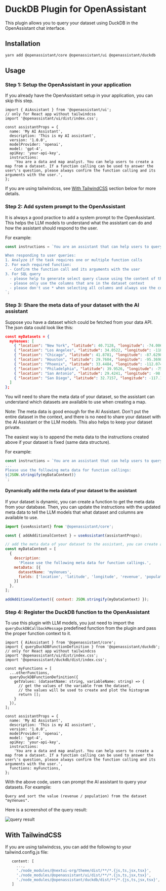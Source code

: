 # DuckDB Plugin for OpenAssistant

This plugin allows you to query your dataset using DuckDB in the OpenAssistant chat interface.

## Installation

```bash
yarn add @openassistant/core @openassistant/ui @openassistant/duckdb
```

## Usage

### Step 1: Setup the OpenAssistant in your application

If you already have the OpenAssistant setup in your application, you can skip this step.

```tsx
import { AiAssistant } from '@openassistant/ui';
// only for React app without tailwindcss
import '@openassistant/ui/dist/index.css';

const assistantProps = {
  name: 'My AI Assistant',
  description: 'This is my AI assistant',
  version: '1.0.0',
  modelProvider: 'openai',
  model: 'gpt-4',
  apiKey: 'your-api-key',
  instructions:
    'You are a data and map analyst. You can help users to create a map from a dataset. If a function calling can be used to answer the user\'s question, please always confirm the function calling and its arguments with the user.',
};
```

If you are using tailwindcss, see [With TailwindCSS](#with-tailwindcss) section below for more details.

### Step 2: Add system prompt to the OpenAssistant

It is always a good practice to add a system prompt to the OpenAssistant. This helps the LLM models to understand what the assistant can do and how the assistant should respond to the user.

For example:

```js
const instructions = `You are an assistant that can help users to query their dataset using SQL and DuckDB.

When responding to user queries:
1. Analyze if the task requires one or multiple function calls
2. For each required function:
  - Confirm the function call and its arguments with the user
3. For SQL query
  - please help to generate select query clause using the content of the dataset:
  - please only use the columns that are in the dataset context
  - please don't use * when selecting all columns and always use the column names explicitly
`;
```

### Step 3: Share the meta data of your dataset with the AI assistant

Suppose you have a dataset which could be fetched from your data API. The json data could look like this:

```json
const myDatasets = {
  myVenues: [
    { "location": "New York", "latitude": 40.7128, "longitude": -74.0060, "revenue": 12500000, "population": 8400000 },
    { "location": "Los Angeles", "latitude": 34.0522, "longitude": -118.2437, "revenue": 9800000, "population": 3900000 },
    { "location": "Chicago", "latitude": 41.8781, "longitude": -87.6298, "revenue": 7200000, "population": 2700000 },
    { "location": "Houston", "latitude": 29.7604, "longitude": -95.3698, "revenue": 6800000, "population": 2300000 },
    { "location": "Phoenix", "latitude": 33.4484, "longitude": -112.0740, "revenue": 5400000, "population": 1600000 },
    { "location": "Philadelphia", "latitude": 39.9526, "longitude": -75.1652, "revenue": 5900000, "population": 1580000 },
    { "location": "San Antonio", "latitude": 29.4241, "longitude": -98.4936, "revenue": 4800000, "population": 1540000 },
    { "location": "San Diego", "latitude": 32.7157, "longitude": -117.1611, "revenue": 5200000, "population": 1420000 }
  ]
};
```

You will need to share the meta data of your dataset, so the assistant can understand which datasets are available to use when creating a map.

Note: The meta data is good enough for the AI Assistant. Don't put the entire dataset in the context, and there is no need to share your dataset with the AI Assistant or the LLM models. This also helps to keep your dataset private.

The easiest way is to append the meta data to the instructions created above if your dataset is fixed (same data structure).

For example:

```js
const instructions = `You are an assistant that can help users to query their dataset using SQL and DuckDB.
...
Please use the following meta data for function callings:
${JSON.stringify(myDataContext)}
`;
```

#### Dynamically add the meta data of your dataset to the assistant

If your dataset is dynamic, you can create a function to get the meta data from your database. Then, you can update the instructions with the updated meta data to tell the LLM models that what dataset and columns are available to use.

```js
import {useAssistant} from '@openassistant/core';

const { addAdditionalContext } = useAssistant(assistantProps);

// add the meta data of your dataset to the assistant, you can create a function to get the meta data from your database
const myDataContext = [
  {
    description:
      'Please use the following meta data for function callings.',
    metaData: [{
      datasetName: 'myVenues',
      fields: ['location', 'latitude', 'longitude', 'revenue', 'population'],
    }]
  },
];

addAdditionalContext({ context: JSON.stringify(myDataContext) });
```

### Step 4: Register the DuckDB function to the OpenAssistant

To use this plugin with LLM models, you just need to import the `queryDuckDBCallbackMessage` predefined function from the plugin and pass the proper function context to it.

```tsx
import { AiAssistant } from '@openassistant/core';
import { queryDuckDBFunctionDefinition } from '@openassistant/duckdb';
// only for React app without tailwindcss
import '@openassistant/ui/dist/index.css';
import '@openassistant/duckdb/dist/index.css';

const myFunctions = [
  ...otherFunctions,
  queryDuckDBFunctionDefinition({
    getValues: (datasetName: string, variableName: string) => {
      // get the values of the variable from the dataset,
      // the values will be used to create and plot the histogram
      return [];
    }
  }),
];

const assistantProps = {
  name: 'My AI Assistant',
  description: 'This is my AI assistant',
  version: '1.0.0',
  modelProvider: 'openai',
  model: 'gpt-4',
  apiKey: 'your-api-key',
  instructions:
    'You are a data and map analyst. You can help users to create a map from a dataset. If a function calling can be used to answer the user\'s question, please always confirm the function calling and its arguments with the user.',
  functions: myFunctions,
};
```

With the above code, users can prompt the AI assistant to query your datasets. For example:

```
Query and sort the value (revenue / population) from the dataset "myVenues".
```

Here is a screenshot of the query result:

![query result](./docs/query-result.png)

## With TailwindCSS

If you are using tailwindcss, you can  add the following to your tailwind.config.js file:

```js
   content: [
     ...,
     './node_modules/@nextui-org/theme/dist/**/*.{js,ts,jsx,tsx}',
     './node_modules/@openassistant/ui/dist/**/*.{js,ts,jsx,tsx}',
     './node_modules/@openassistant/duckdb/dist/**/*.{js,ts,jsx,tsx}',
   ]
```